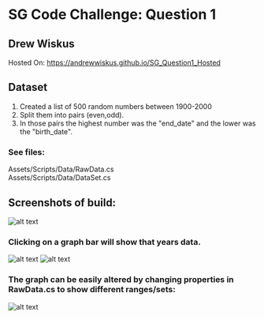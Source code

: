# SG Code Challenge: Question 1
## Drew Wiskus
Hosted On: https://andrewwiskus.github.io/SG_Question1_Hosted

## Dataset

1. Created a list of 500 random numbers between 1900-2000<br />
2. Split them into pairs (even,odd).<br />
3. In those pairs the highest number was the "end_date" and the lower was the "birth_date".<br />

### See files:
Assets/Scripts/Data/RawData.cs<br />
Assets/Scripts/Data/DataSet.cs<br />


## Screenshots of build:
![alt text](https://raw.githubusercontent.com/andrewwiskus/SG_Question1/master/OutputImages/output_img1.png)

### Clicking on a graph bar will show that years data.
![alt text](https://raw.githubusercontent.com/andrewwiskus/SG_Question1/master/OutputImages/output_img2.png)
![alt text](https://raw.githubusercontent.com/andrewwiskus/SG_Question1/master/OutputImages/output_img3.png)

### The graph can be easily altered by changing properties in RawData.cs to show different ranges/sets:
![alt text](https://raw.githubusercontent.com/andrewwiskus/SG_Question1/master/OutputImages/output_img4.png)
